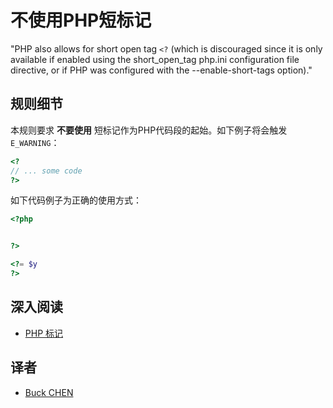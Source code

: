 <!-- PHP Manual -->
# 不使用PHP短标记

"PHP also allows for short open tag `<?` (which is discouraged since it is only available if enabled using the short_open_tag php.ini configuration file directive, or if PHP was configured with the --enable-short-tags option)."

## 规则细节

本规则要求 __不要使用__ 短标记作为PHP代码段的起始。如下例子将会触发 `E_WARNING`：

```php
<?
// ... some code
?>
```

如下代码例子为正确的使用方式：

```php
<?php


?>
```

```php
<?= $y
?>
```
<!--
### Options

## When Not To Use It

This is not checked by PHP but will lead to bugs.
-->

## 深入阅读
* [PHP 标记](http://php.net/manual/zh/language.basic-syntax.phptags.php)

## 译者

* [Buck CHEN](https://github.com/cxbig)
